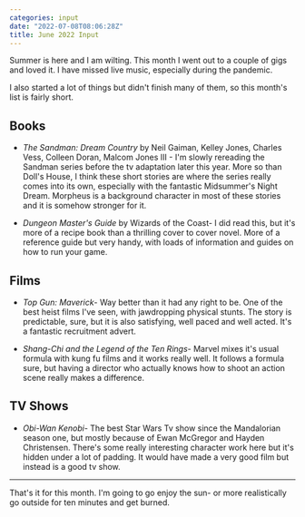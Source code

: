 ```yaml
---
categories: input
date: "2022-07-08T08:06:28Z"
title: June 2022 Input
---
```

Summer is here and I am wilting. This month I went out to a couple of gigs and loved it. I have missed live music, especially during the pandemic. 

I also started a lot of things but didn't finish many of them, so this month's list is fairly short.

## Books

* *The Sandman: Dream Country* by Neil Gaiman, Kelley Jones, Charles Vess, Colleen Doran, Malcom Jones III - I'm slowly rereading the Sandman series before the tv adaptation later this year. More so than Doll's House, I think these short stories are where the series really comes into its own, especially with the fantastic Midsummer's Night Dream. Morpheus is a background character in most of these stories and it is somehow stronger for it.

* *Dungeon Master's Guide* by Wizards of the Coast- I did read this, but it's more of a recipe book than a thrilling cover to cover novel. More of a reference guide but very handy, with loads of information and guides on how to run your game.

## Films

* *Top Gun: Maverick*- Way better than it had any right to be. One of the best heist films I've seen, with jawdropping physical stunts. The story is predictable, sure, but it is also satisfying, well paced and well acted. It's a fantastic recruitment advert.

* *Shang-Chi and the Legend of the Ten Rings*- Marvel mixes it's usual formula with kung fu films and it works really well. It follows a formula sure, but having a director who actually knows how to shoot an action scene really makes a difference.

## TV Shows

* *Obi-Wan Kenobi*- The best Star Wars Tv show since the Mandalorian season one, but mostly because of Ewan McGregor and Hayden Christensen. There's some really interesting character work here but it's hidden under a lot of padding. It would have made a very good film but instead is a good tv show.

---

That's it for this month. I'm going to go enjoy the sun- or more realistically go outside for ten minutes and get burned. 

